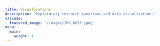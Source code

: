 ```yaml
---
title: Visualizations
description: "Exploratory research questions and data visualization."
cascade:
  featured_image: '/images/IMG_6637.jpeg'
menu:
  main:
    weight: 1
---
```


